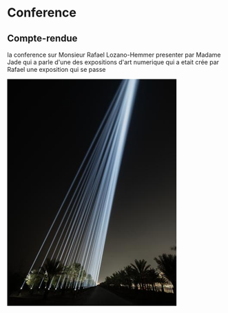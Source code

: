 # Conference
## Compte-rendue
la conference sur Monsieur Rafael Lozano-Hemmer presenter par Madame Jade qui a parle d'une des expositions d'art numerique qui a etait crée par Rafael une exposition qui se passe 


![image](https://github.com/djalilt/DjalilT-H24_V11_inspirations_TAIBI/blob/main/Conference/photos%20expo%20Raphael%20lozano-hemmer/collider_abu_dhabi_2023_lg_008.jpg?raw=true)
